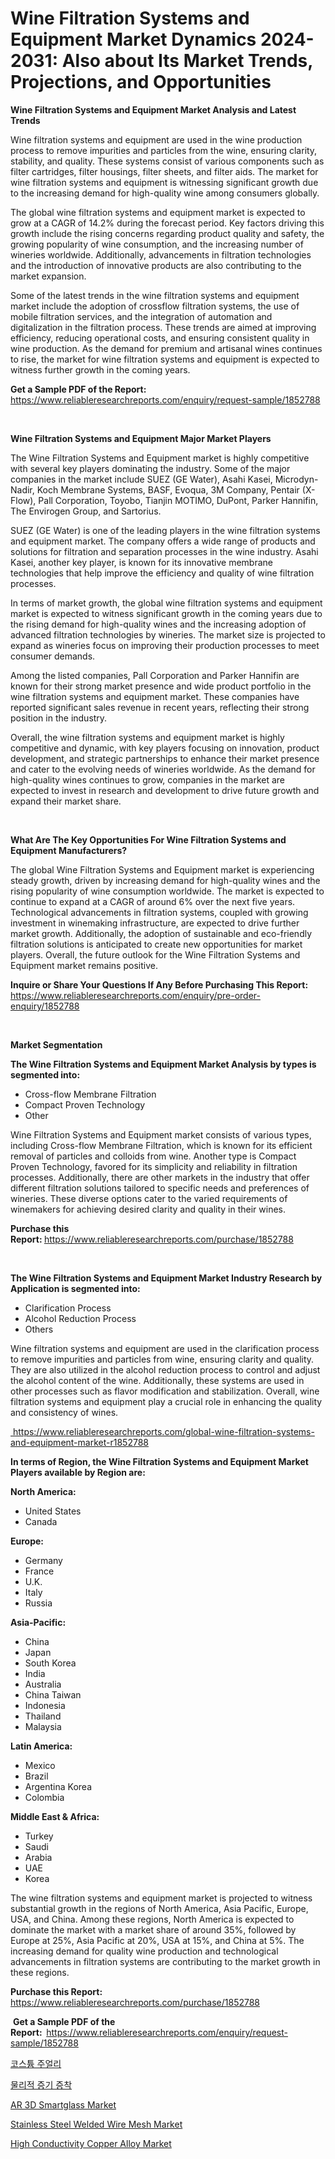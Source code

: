 <p><h1>Wine Filtration Systems and Equipment Market Dynamics 2024-2031: Also about Its Market Trends, Projections, and Opportunities</h1></p><p><strong>Wine Filtration Systems and Equipment Market Analysis and Latest Trends</strong></p>
<p><p>Wine filtration systems and equipment are used in the wine production process to remove impurities and particles from the wine, ensuring clarity, stability, and quality. These systems consist of various components such as filter cartridges, filter housings, filter sheets, and filter aids. The market for wine filtration systems and equipment is witnessing significant growth due to the increasing demand for high-quality wine among consumers globally.</p><p>The global wine filtration systems and equipment market is expected to grow at a CAGR of 14.2% during the forecast period. Key factors driving this growth include the rising concerns regarding product quality and safety, the growing popularity of wine consumption, and the increasing number of wineries worldwide. Additionally, advancements in filtration technologies and the introduction of innovative products are also contributing to the market expansion.</p><p>Some of the latest trends in the wine filtration systems and equipment market include the adoption of crossflow filtration systems, the use of mobile filtration services, and the integration of automation and digitalization in the filtration process. These trends are aimed at improving efficiency, reducing operational costs, and ensuring consistent quality in wine production. As the demand for premium and artisanal wines continues to rise, the market for wine filtration systems and equipment is expected to witness further growth in the coming years.</p></p>
<p><strong>Get a Sample PDF of the Report:&nbsp;</strong> <a href="https://www.reliableresearchreports.com/enquiry/request-sample/1852788">https://www.reliableresearchreports.com/enquiry/request-sample/1852788</a></p>
<p>&nbsp;</p>
<p><strong>Wine Filtration Systems and Equipment Major Market Players</strong></p>
<p><p>The Wine Filtration Systems and Equipment market is highly competitive with several key players dominating the industry. Some of the major companies in the market include SUEZ (GE Water), Asahi Kasei, Microdyn-Nadir, Koch Membrane Systems, BASF, Evoqua, 3M Company, Pentair (X-Flow), Pall Corporation, Toyobo, Tianjin MOTIMO, DuPont, Parker Hannifin, The Envirogen Group, and Sartorius.</p><p>SUEZ (GE Water) is one of the leading players in the wine filtration systems and equipment market. The company offers a wide range of products and solutions for filtration and separation processes in the wine industry. Asahi Kasei, another key player, is known for its innovative membrane technologies that help improve the efficiency and quality of wine filtration processes.</p><p>In terms of market growth, the global wine filtration systems and equipment market is expected to witness significant growth in the coming years due to the rising demand for high-quality wines and the increasing adoption of advanced filtration technologies by wineries. The market size is projected to expand as wineries focus on improving their production processes to meet consumer demands.</p><p>Among the listed companies, Pall Corporation and Parker Hannifin are known for their strong market presence and wide product portfolio in the wine filtration systems and equipment market. These companies have reported significant sales revenue in recent years, reflecting their strong position in the industry.</p><p>Overall, the wine filtration systems and equipment market is highly competitive and dynamic, with key players focusing on innovation, product development, and strategic partnerships to enhance their market presence and cater to the evolving needs of wineries worldwide. As the demand for high-quality wines continues to grow, companies in the market are expected to invest in research and development to drive future growth and expand their market share.</p></p>
<p>&nbsp;</p>
<p><strong>What Are The Key Opportunities For Wine Filtration Systems and Equipment Manufacturers?</strong></p>
<p><p>The global Wine Filtration Systems and Equipment market is experiencing steady growth, driven by increasing demand for high-quality wines and the rising popularity of wine consumption worldwide. The market is expected to continue to expand at a CAGR of around 6% over the next five years. Technological advancements in filtration systems, coupled with growing investment in winemaking infrastructure, are expected to drive further market growth. Additionally, the adoption of sustainable and eco-friendly filtration solutions is anticipated to create new opportunities for market players. Overall, the future outlook for the Wine Filtration Systems and Equipment market remains positive.</p></p>
<p><strong>Inquire or Share Your Questions If Any Before Purchasing This Report:</strong> <a href="https://www.reliableresearchreports.com/enquiry/pre-order-enquiry/1852788">https://www.reliableresearchreports.com/enquiry/pre-order-enquiry/1852788</a></p>
<p>&nbsp;</p>
<p><strong>Market Segmentation</strong></p>
<p><strong>The Wine Filtration Systems and Equipment Market Analysis by types is segmented into:</strong></p>
<p><ul><li>Cross-flow Membrane Filtration</li><li>Compact Proven Technology</li><li>Other</li></ul></p>
<p><p>Wine Filtration Systems and Equipment market consists of various types, including Cross-flow Membrane Filtration, which is known for its efficient removal of particles and colloids from wine. Another type is Compact Proven Technology, favored for its simplicity and reliability in filtration processes. Additionally, there are other markets in the industry that offer different filtration solutions tailored to specific needs and preferences of wineries. These diverse options cater to the varied requirements of winemakers for achieving desired clarity and quality in their wines.</p></p>
<p><strong>Purchase this Report:&nbsp;</strong><a href="https://www.reliableresearchreports.com/purchase/1852788">https://www.reliableresearchreports.com/purchase/1852788</a></p>
<p>&nbsp;</p>
<p><strong>The Wine Filtration Systems and Equipment Market Industry Research by Application is segmented into:</strong></p>
<p><ul><li>Clarification Process</li><li>Alcohol Reduction Process</li><li>Others</li></ul></p>
<p><p>Wine filtration systems and equipment are used in the clarification process to remove impurities and particles from wine, ensuring clarity and quality. They are also utilized in the alcohol reduction process to control and adjust the alcohol content of the wine. Additionally, these systems are used in other processes such as flavor modification and stabilization. Overall, wine filtration systems and equipment play a crucial role in enhancing the quality and consistency of wines.</p></p>
<p><a href="https://www.reliableresearchreports.com/global-wine-filtration-systems-and-equipment-market-r1852788">&nbsp;https://www.reliableresearchreports.com/global-wine-filtration-systems-and-equipment-market-r1852788</a></p>
<p><strong>In terms of Region, the Wine Filtration Systems and Equipment Market Players available by Region are:</strong></p>
<p>
    <p> <strong> North America: </strong>
        <ul>
            <li>United States</li>
            <li>Canada</li>
        </ul>
        </p> 
    <p> <strong> Europe: </strong>
        <ul>
            <li>Germany</li>
            <li>France</li>
            <li>U.K.</li>
            <li>Italy</li>
            <li>Russia</li>
        </ul>
        </p> 
    <p> <strong> Asia-Pacific: </strong>
        <ul>
            <li>China</li>
            <li>Japan</li>
            <li>South Korea</li>
            <li>India</li>
            <li>Australia</li>
            <li>China Taiwan</li>
            <li>Indonesia</li>
            <li>Thailand</li>
            <li>Malaysia</li>
        </ul>
        </p> 
    <p> <strong> Latin America: </strong>
        <ul>
            <li>Mexico</li>
            <li>Brazil</li>
            <li>Argentina Korea</li>
            <li>Colombia</li>
        </ul>
        </p> 
    <p> <strong> Middle East & Africa: </strong>
        <ul>
            <li>Turkey</li>
            <li>Saudi</li>
            <li>Arabia</li>
            <li>UAE</li>
            <li>Korea</li>
        </ul>
    </p>
    </p>
<p><p>The wine filtration systems and equipment market is projected to witness substantial growth in the regions of North America, Asia Pacific, Europe, USA, and China. Among these regions, North America is expected to dominate the market with a market share of around 35%, followed by Europe at 25%, Asia Pacific at 20%, USA at 15%, and China at 5%. The increasing demand for quality wine production and technological advancements in filtration systems are contributing to the market growth in these regions.</p></p>
<p><strong>Purchase this Report: </strong><a href="https://www.reliableresearchreports.com/purchase/1852788">https://www.reliableresearchreports.com/purchase/1852788</a></p>
<p>&nbsp;<strong>Get a Sample PDF of the Report:&nbsp;&nbsp;</strong><a href="https://www.reliableresearchreports.com/enquiry/request-sample/1852788">https://www.reliableresearchreports.com/enquiry/request-sample/1852788</a></p>
<p><strong></strong></p>
<p><p><a href="https://github.com/vsap75a286l/Market-Research-Report-List-1/blob/main/777145439473.md">코스튬 주얼리</a></p><p><a href="https://github.com/Maeennan456456/Market-Research-Report-List-1/blob/main/973911139474.md">물리적 증기 증착</a></p><p><a href="https://github.com/wusalecollins540tpqoz/Market-Research-Report-List-2/blob/main/ar-3d-smartglass-market.md">AR 3D Smartglass Market</a></p><p><a href="https://issuu.com/reportprime-2/docs/stainless-steel-welded-wire-mesh-market-size-2030.">Stainless Steel Welded Wire Mesh Market</a></p><p><a href="https://issuu.com/reportprime-2/docs/high-conductivity-copper-alloy-market-size-2030.pp">High Conductivity Copper Alloy Market</a></p></p>